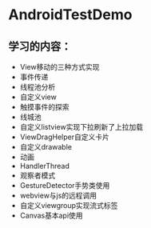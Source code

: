 # AndroidTestDemo
## 学习的内容：
- View移动的三种方式实现
- 事件传递
- 线程池分析
- 自定义view
- 触摸事件的探索
- 线城池
- 自定义listview实现下拉刷新了上拉加载
- ViewDragHelper自定义卡片
- 自定义drawable
- 动画
- HandlerThread
- 观察者模式
- GestureDetector手势类使用
- webview与js的远程调用
- 自定义viewgroup实现流式标签
- Canvas基本api使用
